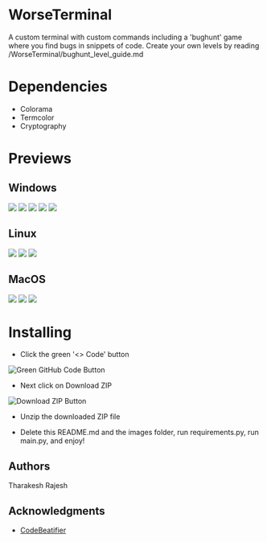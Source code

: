 # WorseTerminal

A custom terminal with custom commands including a 'bughunt' game where you find bugs in snippets of code.
Create your own levels by reading /WorseTerminal/bughunt_level_guide.md

# Dependencies

* Colorama
* Termcolor
* Cryptography

# Previews
## Windows
![](/images/win1.png)
![](/images/win2.png)
![](/images/win3.png)
![](/images/win4.png)
![](/images/win5.png)

## Linux
![](/images/linux1.png)
![](/images/linux2.png)
![](/images/linux3.png)

## MacOS
![](/images/mac1.png)
![](/images/mac2.png)
![](/images/mac3.png)

# Installing

* Click the green '\<\> Code' button

![](https://docs.github.com/assets/cb-13128/mw-1440/images/help/repository/code-button.webp "Green GitHub Code Button")

* Next click on Download ZIP

![](/images/download.png "Download ZIP Button")

* Unzip the downloaded ZIP file

* Delete this README.md and the images folder, run requirements.py, run main.py, and enjoy!

## Authors

Tharakesh Rajesh

## Acknowledgments

* [CodeBeatifier](https://codebeautify.org/python-formatter-beautifier)
